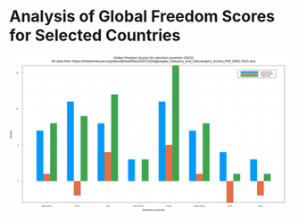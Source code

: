 # Analysis of Global Freedom Scores for Selected Countries

![Global Freedom Scores](doc/images/global-freedom-scores.png)


